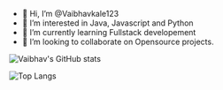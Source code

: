- 👋 Hi, I’m @Vaibhavkale123
- 👀 I’m interested in Java, Javascript and Python
- 🌱 I’m currently learning Fullstack developement
- 💞️ I’m looking to collaborate on Opensource projects.



![Vaibhav's GitHub stats](https://github-readme-stats.vercel.app/api?username=Vaibhavkale123&hide=stars,issues,contribs&show=prs_merged,prs_merged_percentage&show_icons=true&theme=radical&rank_icon=github)

![Top Langs](https://github-readme-stats.vercel.app/api/top-langs/?username=Vaibhavkale123&hide_progress=true)



<!---
Vaibhavkale123/Vaibhavkale123 is a ✨ special ✨ repository because its `README.md` (this file) appears on your GitHub profile.
You can click the Preview link to take a look at your changes.
--->
